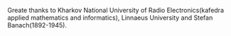 Greate thanks to Kharkov National University of Radio Electronics(kafedra applied mathematics and informatics), Linnaeus University and Stefan Banach(1892-1945).
 